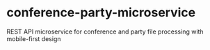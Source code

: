 # conference-party-microservice
REST API microservice for conference and party file processing with mobile-first design
